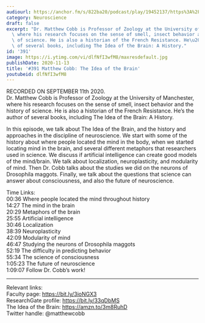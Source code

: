 ```yaml
---
audiourl: https://anchor.fm/s/822ba20/podcast/play/19452137/https%3A%2F%2Fd3ctxlq1ktw2nl.cloudfront.net%2Fstaging%2F2020-8-11%2Fae46e724-847a-5f5c-5a84-5fccbff244b7.m4a
category: Neuroscience
draft: false
excerpt: "Dr. Matthew Cobb is Professor of Zoology at the University of Manchester,\
  \ where his research focuses on the sense of smell, insect behavior and the history\
  \ of science. He is also a historian of the French Resistance. He\u2019s the author\
  \ of several books, including The Idea of the Brain: A History."
id: '391'
image: https://i.ytimg.com/vi/dlfNfI3wfM8/maxresdefault.jpg
publishDate: 2020-11-13
title: '#391 Matthew Cobb: The Idea of the Brain'
youtubeid: dlfNfI3wfM8
---
```

<div class="timelinks">

RECORDED ON SEPTEMBER 11th 2020.  
Dr. Matthew Cobb is Professor of Zoology at the University of Manchester, where his research focuses on the sense of smell, insect behavior and the history of science. He is also a historian of the French Resistance. He’s the author of several books, including The Idea of the Brain: A History.

In this episode, we talk about The Idea of the Brain, and the history and approaches in the discipline of neuroscience. We start with some of the history about where people located the mind in the body, when we started locating mind in the brain, and several different metaphors that researchers used in science. We discuss if artificial intelligence can create good models of the mind/brain. We talk about localization, neuroplasticity, and modularity of mind. Then Dr. Cobb talks about the studies we did on the neurons of Drosophila maggots. Finally, we talk about the questions that science can answer about consciousness, and also the future of neuroscience.

Time Links:  
<time>00:36</time> Where people located the mind throughout history  
<time>14:27</time> The mind in the brain  
<time>20:29</time> Metaphors of the brain  
<time>25:55</time> Artificial intelligence  
<time>30:46</time> Localization  
<time>38:39</time> Neuroplasticity  
<time>42:09</time> Modularity of mind  
<time>46:47</time> Studying the neurons of Drosophila maggots  
<time>52:19</time> The difficulty in predicting behavior  
<time>55:34</time> The science of consciousness  
<time>1:05:23</time> The future of neuroscience  
<time>1:09:07</time> Follow Dr. Cobb’s work! 

---

Relevant links:  
Faculty page: https://bit.ly/3ioNGX3  
ResearchGate profile: https://bit.ly/33qDbMS  
The Idea of the Brain: https://amzn.to/3m8RuhD  
Twitter handle: @matthewcobb
</div>


